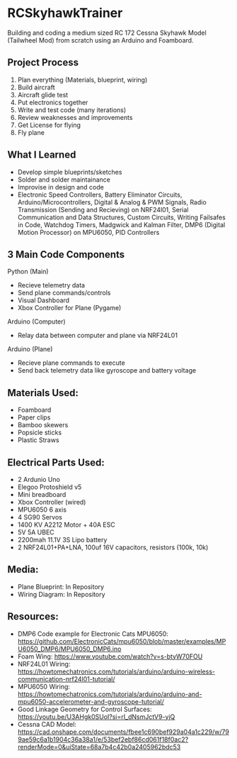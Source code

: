# RCSkyhawkTrainer
Building and coding a medium sized RC 172 Cessna Skyhawk Model (Tailwheel Mod) from scratch using an Arduino and Foamboard.

## Project Process
1. Plan everything (Materials, blueprint, wiring)
2. Build aircraft
3. Aircraft glide test
4. Put electronics together
5. Write and test code (many iterations)
6. Review weaknesses and improvements
7. Get License for flying
8. Fly plane

## What I Learned
- Develop simple blueprints/sketches
- Solder and solder maintainance
- Improvise in design and code
- Electronic Speed Controllers, Battery Eliminator Circuits, Arduino/Microcontrollers, Digital & Analog & PWM Signals, Radio Transmission (Sending and Recieving) on NRF24l01, Serial Communication and Data Structures, Custom Circuits, Writing Failsafes in Code, Watchdog Timers, Madgwick and Kalman Filter, DMP6 (Digital Motion Processor) on MPU6050, PID Controllers

## 3 Main Code Components

Python (Main)
- Recieve telemetry data
- Send plane commands/controls
- Visual Dashboard
- Xbox Controller for Plane (Pygame)

Arduino (Computer)
- Relay data between computer and plane via NRF24L01

Arduino (Plane)
- Recieve plane commands to execute
- Send back telemetry data like gyroscope and battery voltage

## Materials Used: 
- Foamboard
- Paper clips
- Bamboo skewers
- Popsicle sticks
- Plastic Straws

## Electrical Parts Used:
- 2 Ardunio Uno
- Elegoo Protoshield v5
- Mini breadboard
- Xbox Controller (wired)
- MPU6050 6 axis
- 4 SG90 Servos
- 1400 KV A2212 Motor + 40A ESC
- 5V 5A UBEC
- 2200mah 11.1V 3S Lipo battery
- 2 NRF24L01+PA+LNA, 100uf 16V capacitors, resistors (100k, 10k)

## Media:
- Plane Blueprint: In Repository
- Wiring Diagram: In Repository

## Resources:
- DMP6 Code example for Electronic Cats MPU6050: https://github.com/ElectronicCats/mpu6050/blob/master/examples/MPU6050_DMP6/MPU6050_DMP6.ino
- Foam Wing: https://www.youtube.com/watch?v=s-btyW70FOU
- NRF24L01 Wiring: https://howtomechatronics.com/tutorials/arduino/arduino-wireless-communication-nrf24l01-tutorial/
- MPU6050 Wiring: https://howtomechatronics.com/tutorials/arduino/arduino-and-mpu6050-accelerometer-and-gyroscope-tutorial/
- Good Linkage Geometry for Control Surfaces: https://youtu.be/U3AHgk0SUoI?si=rI_dNsmJctV9-yjQ
- Cessna CAD Model: https://cad.onshape.com/documents/fbee1c690bef929a04a1c229/w/799ae59c6a1b1904c36a38a1/e/53bef2ebf86cd061f18f0ac2?renderMode=0&uiState=68a7b4c42b0a2405962bdc53
